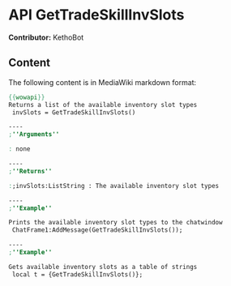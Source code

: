 # API GetTradeSkillInvSlots

**Contributor:** KethoBot

## Content

The following content is in MediaWiki markdown format:

```mediawiki
{{wowapi}}
Returns a list of the available inventory slot types
 invSlots = GetTradeSkillInvSlots()

----
;''Arguments''

: none

----
;''Returns''

:;invSlots:ListString : The available inventory slot types

----
;''Example''

Prints the available inventory slot types to the chatwindow
 ChatFrame1:AddMessage(GetTradeSkillInvSlots());

----
;''Example''

Gets available inventory slots as a table of strings
 local t = {GetTradeSkillInvSlots()};
```